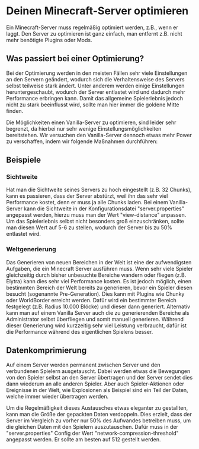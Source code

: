 # Deinen Minecraft-Server optimieren

Ein Minecraft-Server muss regelmäßig optimiert werden, z.B., wenn er laggt. Den Server zu optimieren ist ganz einfach, man entfernt z.B. nicht mehr benötigte Plugins oder Mods.

## Was passiert bei einer Optimierung?

Bei der Optimierung werden in den meisten Fällen sehr viele Einstellungen an den Servern geändert, wodurch sich die Verhaltensweise des Servers selbst teilweise stark ändert. Unter anderem werden einige Einstellungen heruntergeschaubt, wodurch der Server entlastet wird und dadurch mehr Performance erbringen kann. Damit das allgemeine Spielerlebnis jedoch nicht zu stark beeinflusst wird, sollte man hier immer die goldene Mitte finden.

Die Möglichkeiten einen Vanilla-Server zu optimieren, sind leider sehr begrenzt, da hierbei nur sehr wenige Einstellungsmöglichkeiten bereitstehen. Wir versuchen den Vanilla-Server dennoch etwas mehr Power zu verschaffen, indem wir folgende Maßnahmen durchführen:

## Beispiele
### Sichtweite

Hat man die Sichtweite seines Servers zu hoch eingestellt (z.B. 32 Chunks), kann es passieren, dass der Server abstürzt, weil ihn das sehr viel Performance kostet, denn er muss ja alle Chunks laden. Bei einem Vanilla-Server kann die Sichtweite in der Konfigurationsdatei "server.properties" angepasst werden, hierzu muss man der Wert "view-distance" anpassen. Um das Spielerlebnis selbst nicht besonders groß einzuschränken, sollte man diesen Wert auf 5-6 zu stellen, wodurch der Server bis zu 50% entlastet wird.

### Weltgenerierung

Das Generieren von neuen Bereichen in der Welt ist eine der aufwendigsten Aufgaben, die ein Minecraft Server ausführen muss. Wenn sehr viele Spieler gleichzeitig durch bisher unbesuchte Bereiche wandern oder fliegen (z.B. Elytra) kann dies sehr viel Performance kosten. Es ist jedoch möglich, einen bestimmten Bereich der Welt bereits zu generieren, bevor ein Spieler diesen besucht (sogenannte Pre-Generation). Dies kann mit Plugins wie Chunky oder WorldBorder erreicht werden. Dafür wird ein bestimmter Bereich festgelegt (z.B. Radius 10.000 Blöcke) und dieser dann generiert. Alternativ kann man auf einem Vanilla Server auch die zu generierenden Bereiche als Administrator selbst überfliegen und somit manuell generieren. Während dieser Generierung wird kurzzeitig sehr viel Leistung verbraucht, dafür ist die Performance während des eigentlichen Spielens besser.

## Datenkomprimierung

Auf einem Server werden permanent zwischen Server und den verbundenen Spielern ausgetauscht. Dabei werden etwas die Bewegungen von den Spieler selbst an den Server übertragen und der Server sendet dies dann wiederum an alle anderen Spieler. Aber auch Spieler-Aktionen oder Ereignisse in der Welt, wie Explosionen als Beispiel sind ein Teil der Daten, welche immer wieder übertragen werden.

Um die Regelmäßigkeit dieses Austausches etwas eleganter zu gestallten, kann man die Größe der gepackten Daten verdoppeln. Dies erzielt, dass der Server im Vergleich zu vorher nur 50% des Aufwandes betreiben muss, um die gleichen Daten mit den Spielern auszutauschen. Dafür muss in der "server.properties" Config der Wert "network-compression-threshold" angepasst werden. Er sollte am besten auf 512 gestellt werden.
